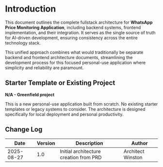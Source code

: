# Introduction

This document outlines the complete fullstack architecture for **WhatsApp Price Monitoring Application**, including backend systems, frontend implementation, and their integration. It serves as the single source of truth for AI-driven development, ensuring consistency across the entire technology stack.

This unified approach combines what would traditionally be separate backend and frontend architecture documents, streamlining the development process for this focused personal-use application where simplicity and reliability are paramount.

## Starter Template or Existing Project

**N/A - Greenfield project**

This is a new personal-use application built from scratch. No existing starter templates or legacy systems to consider. The architecture is designed specifically for local deployment and personal productivity.

## Change Log
| Date | Version | Description | Author |
|------|---------|-------------|--------|
| 2025-08-27 | 1.0 | Initial architecture creation from PRD | Architect Winston |
